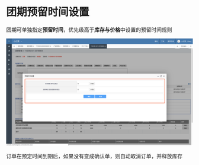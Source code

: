 # 团期预留时间设置

团期可单独指定**预留时间**，优先级高于**库存与价格**中设置的预留时间规则

![](../../.gitbook/assets/image%20%2869%29.png)

订单在预定时间到期后，如果没有变成确认单，则自动取消订单，并释放库存

